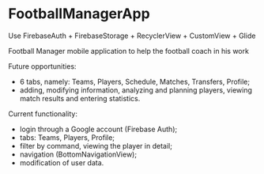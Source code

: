 # FootballManagerApp
Use FirebaseAuth + FirebaseStorage + RecyclerView + CustomView + Glide

Football Manager mobile application to help the football coach in his work

Future opportunities:
- 6 tabs, namely: Teams, Players, Schedule, Matches, Transfers, Profile;
- adding, modifying information, analyzing and planning players, viewing match results and entering statistics.

Current functionality:
- login through a Google account (Firebase Auth);
- tabs: Teams, Players, Profile;
- filter by command,
viewing the player in detail;
- navigation (BottomNavigationView);
- modification of user data.
